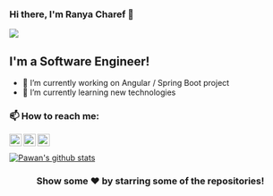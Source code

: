 ### Hi there, I'm Ranya Charef  👋
![](https://komarev.com/ghpvc/?username=ranyacharef)
## I'm a Software Engineer!

- 🔭 I’m currently working on Angular / Spring Boot project
- 🌱 I’m currently learning new technologies 

### 📫 How to reach me:


<a href="https://www.linkedin.com/in/raniacharef">
  <img align="left" alt="Ranya's Linkdein" width="22px" src="https://cdn.jsdelivr.net/npm/simple-icons@v3/icons/linkedin.svg" />
</a>
<a href="https://https://gitlab.com/Ranyacharef">
  <img align="left" alt="Ranya's Github" width="22px" src="https://cdn.jsdelivr.net/npm/simple-icons@v3/icons/gitlab.svg" />
</a>
<a href="https://www.facebook.com/ranya.charef">
  <img align="left" alt="Ranya's Facebook" width="22px" src="https://cdn.jsdelivr.net/npm/simple-icons@v3/icons/facebook.svg" />
</a>


<br/>
<br/>

<a href="https://github.com/ranyacharef">
 <img align="center" src="https://github-readme-stats.vercel.app/api?username=ranyacharef&show_icons=true&theme=radical&line_height=27" alt="Pawan's github stats"/>
</a>


<div align="center">

### Show some ❤️ by starring some of the repositories!


<!--
### Hi there 👋
**ranyacharef/ranyacharef** is a ✨ _special_ ✨ repository because its `README.md` (this file) appears on your GitHub profile.

Here are some ideas to get you started:

- 🔭 I’m currently working on ...
- 🌱 I’m currently learning ...
- 👯 I’m looking to collaborate on ...
- 🤔 I’m looking for help with ...
- 💬 Ask me about ...
- 📫 How to reach me: ...
- 😄 Pronouns: ...
- ⚡ Fun fact: ...
-->
